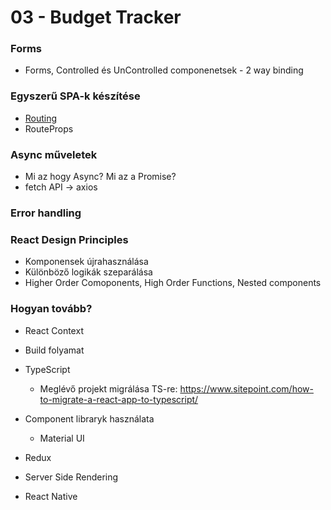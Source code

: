 # 03 - Budget Tracker

### Forms
- Forms, Controlled és UnControlled componenetsek - 2 way binding

### Egyszerű SPA-k készítése
- [Routing](https://reactrouter.com/)
- RouteProps

### Async műveletek
- Mi az hogy Async? Mi az a Promise?
- fetch API -> axios

### Error handling

### React Design Principles
- Komponensek újrahasználása
- Különböző logikák szeparálása
- Higher Order Comoponents, High Order Functions, Nested components

### Hogyan tovább?
- React Context
- Build folyamat
- TypeScript
    - Meglévő projekt migrálása TS-re: https://www.sitepoint.com/how-to-migrate-a-react-app-to-typescript/
    
- Component libraryk használata
    - Material UI

- Redux
- Server Side Rendering
- React Native
